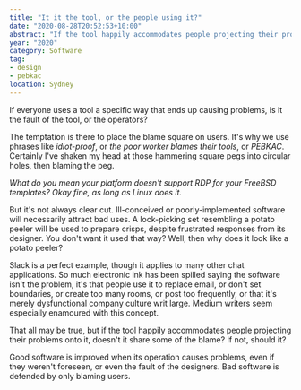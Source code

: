 ```yaml
---
title: "It it the tool, or the people using it?"
date: "2020-08-28T20:52:53+10:00"
abstract: "If the tool happily accommodates people projecting their problems onto it, doesn't it share some of the blame?"
year: "2020"
category: Software
tag:
- design
- pebkac
location: Sydney
---
```

If everyone uses a tool a specific way that ends up causing problems, is it the fault of the tool, or the operators?

The temptation is there to place the blame square on users. It's why we use phrases like *idiot-proof*, or *the poor worker blames their tools*, or *PEBKAC*. Certainly I've shaken my head at those hammering square pegs into circular holes, then blaming the peg.

*What do you mean your platform doesn't support RDP for your FreeBSD templates? Okay fine, as long as Linux does it.*

But it's not always clear cut. Ill-conceived or poorly-implemented software will necessarily attract bad uses. A lock-picking set resembling a potato peeler will be used to prepare crisps, despite frustrated responses from its designer. You don't want it used that way? Well, then why does it look like a potato peeler?

Slack is a perfect example, though it applies to many other chat applications. So much electronic ink has been spilled saying the software isn't the problem, it's that people use it to replace email, or don't set boundaries, or create too many rooms, or post too frequently, or that it's merely dysfunctional company culture writ large. Medium writers seem especially enamoured with this concept.

That all may be true, but if the tool happily accommodates people projecting their problems onto it, doesn't it share some of the blame? If not, should it?

Good software is improved when its operation causes problems, even if they weren't foreseen, or even the fault of the designers. Bad software is defended by only blaming users.

